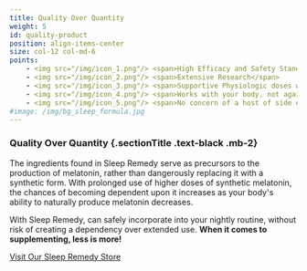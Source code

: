 ```yaml
---
title: Quality Over Quantity
weight: 5
id: quality-product
position: align-items-center
size: col-12 col-md-6
points:
    - <img src="/img/icon_1.png"/> <span>High Efficacy and Safety Standards</span>
    - <img src="/img/icon_2.png"/> <span>Extensive Research</span>
    - <img src="/img/icon_3.png"/> <span>Supportive Physiologic doses with Highest Bioavailability</span>
    - <img src="/img/icon_4.png"/> <span>Works with your body, not against it</span>
    - <img src="/img/icon_5.png"/> <span>No concern of a host of side effects traditionally associated with other products and medications</span>
#image: /img/bg_sleep_formula.jpg
---
```


### <span class="font-italic text-seagreen">Quality</span> Over Quantity {.sectionTitle .text-black .mb-2}

The ingredients found in Sleep Remedy serve as precursors to the production of melatonin, rather than dangerously replacing it with a synthetic form. With prolonged use of higher doses of synthetic melatonin, the chances of becoming dependent upon it increases as your body's ability to naturally produce melatonin decreases.

With Sleep Remedy, can safely incorporate into your nightly routine, without risk of creating a dependency over extended use. **When it comes to supplementing, less is more!**

<div><a href="https://store.docparsley.com/collections/sleep-remedy-products" target="_blank" class="button">Visit Our Sleep Remedy Store</a></div>
